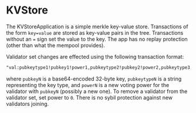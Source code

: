 # KVStore

The KVStoreApplication is a simple merkle key-value store.
Transactions of the form `key=value` are stored as key-value pairs in the tree.
Transactions without an `=` sign set the value to the key.
The app has no replay protection (other than what the mempool provides).

Validator set changes are effected using the following transaction format:

```md
"val:pubkeytype1!pubkey1!power1,pubkeytype2!pubkey2!power2,pubkeytype3!pubkey3!power3"
```

where `pubkeyN` is a base64-encoded 32-byte key, `pubkeytypeN` is a string representing the key type,
and `powerN` is a new voting power for the validator with `pubkeyN` (possibly a new one).
To remove a validator from the validator set, set power to `0`.
There is no sybil protection against new validators joining.

